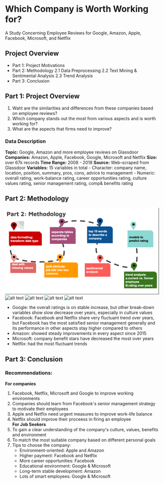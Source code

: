 # Which Company is Worth Working for?

A Study Concerning Employee Reviews for Google, Amazon, Apple, Facebook, Microsoft, and Netflix 

## Project Overview
- Part 1: Project Motivations
- Part 2: Methodology
		2.1 Data Preprocessing
		2.2 Text Mining & Sentimental Analysis
		2.3 Trend Analysis
- Part 3: Conclusion

## Part 1: Project Overview
1. Waht are the similarities and differences from these companies based on employee reviews?
2. Which company stands out the most from various aspects and is worth working for?
3. What are the aspects that firms need to improve?

### Data Description
**Topic:**
	Google, Amazon and more employee reviews on Glassdoor
**Companies:**
	Amazon, Apple, Facebook, Google, Microsoft and Netflix
**Size:**
	over 67k records
**Time Range:**
	2008 - 2018
**Source:**
	Web-scraped from Glassdoor
**Variables:**
	15 variables in total
	- Character: company name, location, position, summary, pros, cons, advice to management
	- Numeric: overall rating, work-balance rating, career opportunities rating, culture values rating, senior management rating, comp& benefits rating

## Part 2: Methodology
![alt text](https://github.com/lisu1222/which-company-worth-working-for/blob/master/methodology.png)
![alt text]()
![alt text]()
![alt text]()
![alt text]()


 - Google: the overall ratings is on stable increase, but other break-down variables show slow decrease over years, especially in culture values
 - Facebook: Facebook and Netflix share very fluctuant trend over years, but Facebook has the most satisfied senior management generally and its performance in other aspects stay higher compared to others
 - Amazon: showed steady improvements in every aspect since 2015
 - Microsoft: company benefit stars have decreased the most over years
 - Netflix: had the most fluctuant trends 

## Part 3: Conclusion
### Recommendations:
**For companies**
1. Facebook, Netflix, Microsoft and Google to improve working environments
2. Companies should learn from Facebook's senior management strategy to motivate their employees
3. Apple and Netflix need urgent measures to improve work-life balance
4. Netflix should improve their proceess in firing an employee  
**For Job Seekers**
1. To gain a clear understanding of the company's culture, values, benefits and environment
2. To match the most suitable company based on different personal goals
3. Tips to choose the company:
	- Environment-oriented: Apple and Amazon
	- Higher payment: Facebook and Netflix
	- More career opportunities: Facebook
	- Educational environment: Google & Microsoft
	- Long-term stable development: Amazon
	- Lots of smart employees: Google & Microsoft




